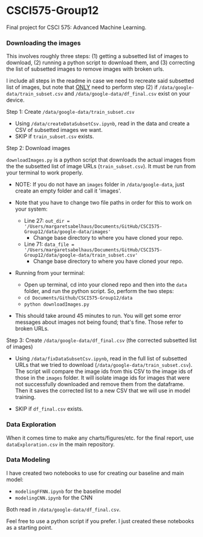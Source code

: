 # CSCI575-Group12
Final project for CSCI 575: Advanced Machine Learning.



### Downloading the images

This involves roughly three steps: (1) getting a subsetted list of images to download, (2) running a python script to download them, and (3) correcting the list of subsetted images to remove images with broken urls.

I include all steps in the readme in case we need to recreate said subsetted list of images, but note that <u>ONLY</u> need to perform step (2) if  `/data/google-data/train_subset.csv` and `/data/google-data/df_final.csv` exist on your device.



Step 1:  Create `/data/google-data/train_subset.csv`

- Using `/data/createDataSubsetCsv.ipynb`, read in the data and create a CSV of subsetted images we want.
- SKIP if `train_subset.csv` exists.



Step 2: Download images

`downloadImages.py` is a python script that downloads the actual images from the the subsetted list of image URLs (`train_subset.csv`). It must be run from your terminal to work properly. 

- NOTE: If you do not have an `images` folder in `/data/google-data`, just create an empty folder and call it 'images'.

- Note that you have to change two file paths in order for this to work on your system: 
  - Line 27: `out_dir = '/Users/margaretsabelhaus/Documents/GitHub/CSCI575-Group12/data/google-data/images'` 
    - Change base directory to where you have cloned your repo.
  - Line 71: `data_file = '/Users/margaretsabelhaus/Documents/GitHub/CSCI575-Group12/data/google-data/train_subset.csv'`
    - Change base directory to where you have cloned your repo.
- Running from your terminal:
  - Open up terminal, cd into your cloned repo and then into the `data` folder, and run the python script. So, perform the two steps:
  - `cd Documents/Github/CSCI575-Group12/data`
  - `python downloadImages.py`
- This should take around 45 minutes to run. You will get some error messages about images not being found; that's fine. Those refer to broken URLs.



Step 3: Create `/data/google-data/df_final.csv` (the corrected subsetted list of images)

- Using `/data/fixDataSubsetCsv.ipynb`, read in the full list of subsetted URLs that we tried to download (`/data/google-data/train_subset.csv`). The script will compare the image ids from this CSV to the image ids of those in the `images` folder. It will isolate image ids for images that were not successfully downloaded and remove them from the dataframe. Then it saves the corrected list to a new CSV that we will use in model training.

- SKIP if `df_final.csv` exists.

  

### Data Exploration

When it comes time to make any charts/figures/etc. for the final report, use `dataExploration.csv` in the main repository.



### Data Modeling

I have created two notebooks to use for creating our baseline and main model: 

- `modelingFFNN.ipynb` for the baseline model
- `modelingCNN.ipynb` for the CNN

Both read in `/data/google-data/df_final.csv`. 

Feel free to use a python script if you prefer. I just created these notebooks as a starting point. 

